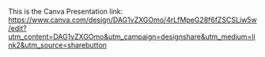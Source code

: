 This is the Canva Presentation link: https://www.canva.com/design/DAG1vZXGOmo/4rLfMpeG28f6fZSCSLiw5w/edit?utm_content=DAG1vZXGOmo&utm_campaign=designshare&utm_medium=link2&utm_source=sharebutton
